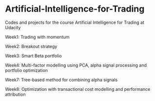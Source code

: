 # Artificial-Intelligence-for-Trading
Codes and projects for the course Artificial Intelligence for Trading at Udacity

Week1: Trading with momentum

Week2: Breakout strategy

Week3: Smart Beta portfolio

Week4: Multi-factor modelling using PCA, alpha signal processing and portfolio optimization

Week7: Tree-based method for combining alpha signals

Week8: Optimization with transactional cost modelling and performance attribution
